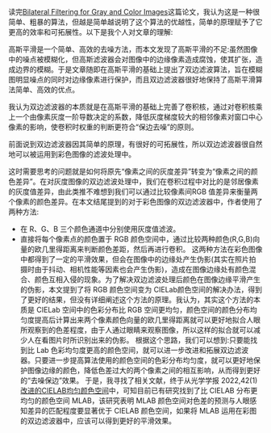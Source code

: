 读完[Bilateral Filtering for Gray and Color Images](https://alexrao02.github.io/web/BilateralFilteringforGrayandColorImages.pdf)这篇论文，我认为这是一种很简单、粗暴的算法，但越是简单越说明了这个算法的优越性，简单的原理赋予了它更高的效率和可拓展性。以下是我个人对文章的理解:

  高斯平滑是一个简单、高效的去噪方法，而本文发现了高斯平滑的不足:虽然图像中的噪点被模糊化，但高斯滤波器会对图像中的边缘像素造成腐蚀，使其扩张，造成边界的模糊。于是文章随即在高斯平滑的基础上提出了双边滤波算法，旨在模糊图明显噪点的同时对边缘像素进行保护，而且双边滤波器很好地保持了高斯平滑算法简单、高效的优点。

  我认为双边滤波器的本质就是在高斯平滑的基础上完善了卷积核，通过对卷积核乘上一个由像素灰度一阶导数决定的系数，降低灰度梯度较大的相邻像素对窗口中心像素的影响，使卷积时权重的判断更符合“保边去噪”的原则。

  前面说到双边滤波器因其简单的原理，有很好的可拓展性，所以双边滤波器很自然地可以被运用到彩色图像的滤波处理中。

这时需要思考的问题就是如何将原先“像素之间的灰度差异”转变为“像素之间的颜色差异”。在对灰度图像的双边滤波处理中，我们在卷积过程中对比的是邻居像素的灰度值差异，由此类推不难想到我们可以通过比较像素间RGB 值差异来衡量两个像素的颜色差异。在本文结尾提到的对于彩色图像的双边滤波器中，作者使用了两种方法:

- 在 R、G、B 三个颜色通道中分别使用灰度值滤波。
- 直接将每个像素点的颜色置于 RGB 颜色空间中，通过比较两种颜色(R,G,B)向量的欧几里得距离来判断颜色差距，然后再进行卷积。
  这两种方法在彩色图像中都得到了一定的平滑效果，但会在图像中的边缘处产生伪影(其实在照片拍摄时由于抖动、相机性能等因素也会产生伪影)，造成在图像边缘处有颜色混合、颜色互相入侵的现象。为了解决双边滤波处理后颜色在图像边缘平滑产生的伪影，本文提到了将 RGB 颜色空间变为 CIELab颜色空间的解决办法，得到了更好的结果，但没有详细阐述这个方法的原理。我认为，其实这个方法的本质是 CIELab 空间中的色彩分布比 RGB 空间更均匀，颜色空间的颜色分布均匀度提高后计算出来两个像素颜色向量的欧几里得距离就可以更好地拟合人眼所观察到的色差程度，由于人通过眼睛来观察图像，所以这样的拟合就可以减少人在看图片时所识别出来的伪影。
  根据这个思路，我们可以想到:只要能找到比 Lab 色彩均匀度更高的颜色空间，就可以进一步改进和拓展双边滤波器。只要进一步提高算法使用的颜色空间的色彩分布均匀度，就可以更好地保护图像边缘的颜色，降低色差过大的两个像素之间的相互影响，从而得到更好的“去噪保边”效果。
  于是，我寻找了相关文献，终于从光学学报 2022,42(1)[改进的CIELAB均匀颜色空间](https://alexrao02.github.io/web/mlabspace.pdf)中，可知目前已有研究找到了比 CIELAB 分布更均匀的颜色空间 MLAB，该研究表明 MLAB 颜色空间对色差的预测与人眼感知差异的匹配程度要显著优于 CIELAB 颜色空间，如果将 MLAB 运用在彩图的双边滤波器中，应该可以得到更好的平滑效果。
